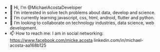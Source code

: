 - 👋 Hi, I’m @MichaelAcostaDeveloper
- 👀 I’m interested in solve tech problems about data, develop and science.
- 🌱 I’m currently learning javascript, css, html, android, flutter and python.
- 💞️ I’m looking to collaborate on technology industries, data science, web development.
- 📫 How to reach me: I am in social networking: https://www.facebook.com/micke.acosta
                                                 linkedin.com/in/michael-acosta-aa168b125

<!---
MichaelAcostaDeveloper/MichaelAcostaDeveloper is a ✨ special ✨ repository because its `README.md` (this file) appears on your GitHub profile.
You can click the Preview link to take a look at your changes.
--->
